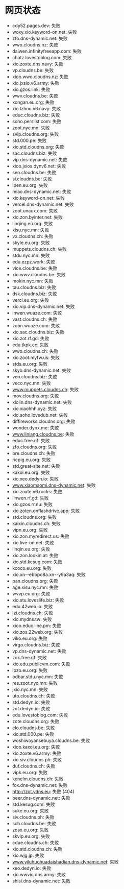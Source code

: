 # 网页状态
- cdy52.pages.dev: 失败
- woxy.xio.keyword-on.net: 失败
- zfo.dns-dynamic.net: 失败
- wwo.cloudns.nz: 失败
- daiwen.infinityfreeapp.com: 失败
- chatz.lovestoblog.com: 失败
- xio.zoxte.dns.navy: 失败
- vp.cloudns.be: 失败
- xioo.wwo.cloudns.nz: 失败
- xio.jxsio.v6.army: 失败
- xio.gzos.link: 失败
- wwv.cloudns.be: 失败
- xongan.eu.org: 失败
- xio.lzhoo.v6.navy: 失败
- educ.cloudns.biz: 失败
- soho.perslist.com: 失败
- zoot.nyc.mn: 失败
- svip.cloudns.org: 失败
- std.000.pe: 失败
- xio.std.cloudns.org: 失败
- sac.cloudns.biz: 失败
- vip.dns-dynamic.net: 失败
- xioo.jxios.dynv6.net: 失败
- sen.cloudns.be: 失败
- si.cloudns.be: 失败
- ipen.eu.org: 失败
- miao.dns-dynamic.net: 失败
- xio.keyword-on.net: 失败
- vercel.dns-dynamic.net: 失败
- zoot.unaux.com: 失败
- xio.zon.byinter.net: 失败
- linqing.eu.org: 失败
- xisu.nyc.mn: 失败
- vx.cloudns.ch: 失败
- skyle.eu.org: 失败
- muppets.cloudns.ch: 失败
- stdu.nyc.mn: 失败
- edu.ezpz.work: 失败
- vice.cloudns.be: 失败
- xio.wwv.cloudns.be: 失败
- mokin.nyc.mn: 失败
- tau.cloudns.biz: 失败
- dsk.cloudns.biz: 失败
- vercl.eu.org: 失败
- xio.vip.dns-dynamic.net: 失败
- inwen.wuaze.com: 失败
- vast.cloudns.ch: 失败
- zoon.wuaze.com: 失败
- xio.sac.cloudns.biz: 失败
- xio.zot.rf.gd: 失败
- edu.tkpk.cc: 失败
- wwo.cloudns.ch: 失败
- xio.zoot.myfw.us: 失败
- stds.eu.org: 失败
- skyo.dns-dynamic.net: 失败
- ven.cloudns.biz: 失败
- veco.nyc.mn: 失败
- www.muppets.cloudns.ch: 失败
- mov.cloudns.org: 失败
- xiolin.dns-dynamic.net: 失败
- xio.xiaohhh.xyz: 失败
- xio.soho.lovedub.net: 失败
- diffireworks.cloudns.org: 失败
- wonder.dynx.me: 失败
- www.liniang.cloudns.be: 失败
- educ.free.nf: 失败
- zfo.cloudns.org: 失败
- bre.cloudns.ch: 失败
- ricpig.eu.org: 失败
- std.great-site.net: 失败
- kaxoi.eu.org: 失败
- xio.xeo.dedyn.io: 失败
- www.xiaomaomi.dns-dynamic.net: 失败
- xio.zoxte.v6.rocks: 失败
- linwen.rf.gd: 失败
- xio.gzos.rr.nu: 失败
- xio.zoten.onflashdrive.app: 失败
- std.cloudns.org: 失败
- kaixin.cloudns.ch: 失败
- vipn.eu.org: 失败
- xio.zon.myredirect.us: 失败
- xio.live-on.net: 失败
- linqin.eu.org: 失败
- xio.zon.lookin.at: 失败
- xio.std.kesug.com: 失败
- kcoco.eu.org: 失败
- xio.xn--ebbpo8a.xn--y9a3aq: 失败
- pan.cloudns.org: 失败
- age.xisu.nyc.mn: 失败
- wvvp.eu.org: 失败
- xio.stu.loveslife.biz: 失败
- edu.42web.io: 失败
- lzi.cloudns.ch: 失败
- xio.mydns.tw: 失败
- xioo.educ.line.pm: 失败
- xio.zos.22web.org: 失败
- viko.eu.org: 失败
- virgo.cloudns.biz: 失败
- vp.dns-dynamic.net: 失败
- zok.free.nf: 失败
- xio.edu.publicvm.com: 失败
- ipzo.eu.org: 失败
- odbar.stdu.nyc.mn: 失败
- res.zoot.nyc.mn: 失败
- jxio.nyc.mn: 失败
- uto.cloudns.ch: 失败
- std.dedyn.io: 失败
- zot.dedyn.io: 失败
- edu.lovestoblog.com: 失败
- zote.cloudns.org: 失败
- clo.cloudns.be: 失败
- xio.std.000.pe: 失败
- woshiwoyansebuya.cloudns.be: 失败
- xioo.kaxoi.eu.org: 失败
- xio.zoxte.v6.army: 失败
- xio.siv.cloudns.ph: 失败
- duf.cloudns.ch: 失败
- vipk.eu.org: 失败
- kenelm.cloudns.ch: 失败
- fox.dns-dynamic.net: 失败
- http://zot.ydns.eu: 失败 (404)
- beer.dns-dynamic.net: 失败
- std.kesug.com: 失败
- suke.eu.org: 失败
- siv.cloudns.ph: 失败
- sch.cloudns.be: 失败
- zosx.eu.org: 失败
- skvip.eu.org: 失败
- cdue.cloudns.ch: 失败
- xio.std.cloudns.ch: 失败
- xio.wjg.jp: 失败
- www.yiluhuohuadaishadian.dns-dynamic.net: 失败
- xeo.dedyn.io: 失败
- xio.wwvio.dns.army: 失败
- shisi.dns-dynamic.net: 失败
